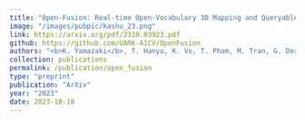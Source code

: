 ```yaml
---
title: "Open-Fusion: Real-time Open-Vocabulary 3D Mapping and Queryable Scene Representation"
image: "/images/pubpic/kashu_23.png"
link: https://arxiv.org/pdf/2310.03923.pdf
github: https://github.com/UARK-AICV/OpenFusion
authors: "<b>K. Yamazaki</b>, T. Hanyu, K. Vo, T. Pham, M. Tran, G. Doretto, A. Nguyen, N. Le"
collection: publications
permalink: /publication/open_fusion
type: "preprint"
publication: "ArXiv"
year: "2023"
date: 2023-10-18
---
```

